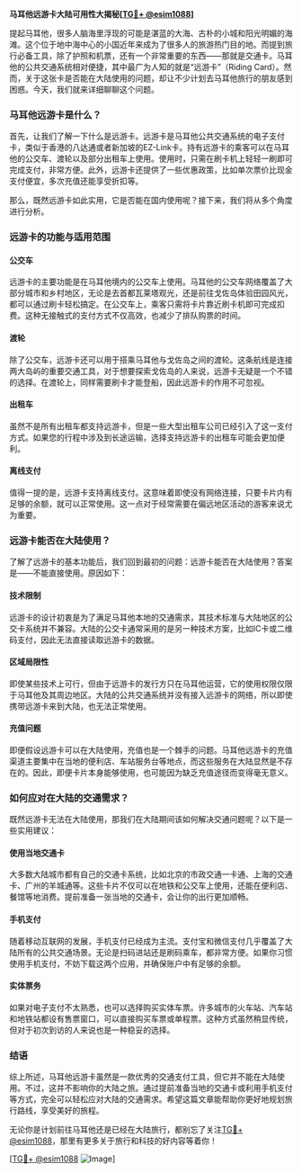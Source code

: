 **马耳他远游卡大陆可用性大揭秘[[TG💪+ @esim1088](https://t.me/s/esim1088)]**

提起马耳他，很多人脑海里浮现的可能是湛蓝的大海、古朴的小城和阳光明媚的海滩。这个位于地中海中心的小国近年来成为了很多人的旅游热门目的地。而提到旅行必备工具，除了护照和机票，还有一个非常重要的东西——那就是交通卡。马耳他的公共交通系统相对便捷，其中最广为人知的就是“远游卡”（Riding Card）。然而，关于这张卡是否能在大陆使用的问题，却让不少计划去马耳他旅行的朋友感到困惑。今天，我们就来详细聊聊这个问题。

### 马耳他远游卡是什么？

首先，让我们了解一下什么是远游卡。远游卡是马耳他公共交通系统的电子支付卡，类似于香港的八达通或者新加坡的EZ-Link卡。持有远游卡的乘客可以在马耳他的公交车、渡轮以及部分出租车上使用。使用时，只需在刷卡机上轻轻一刷即可完成支付，非常方便。此外，远游卡还提供了一些优惠政策，比如单次票价比现金支付便宜，多次充值还能享受折扣等。

那么，既然远游卡如此实用，它是否能在国内使用呢？接下来，我们将从多个角度进行分析。

### 远游卡的功能与适用范围

#### 公交车
远游卡的主要功能是在马耳他境内的公交车上使用。马耳他的公交车网络覆盖了大部分城市和乡村地区，无论是去首都瓦莱塔观光，还是前往戈佐岛体验田园风光，都可以通过刷卡轻松搞定。在公交车上，乘客只需将卡片靠近刷卡机即可完成扣费。这种无接触式的支付方式不仅高效，也减少了排队购票的时间。

#### 渡轮
除了公交车，远游卡还可以用于搭乘马耳他与戈佐岛之间的渡轮。这条航线是连接两大岛屿的重要交通工具，对于想要探索戈佐岛的人来说，远游卡无疑是一个不错的选择。在渡轮上，同样需要刷卡才能登船，因此远游卡的作用不可忽视。

#### 出租车
虽然不是所有出租车都支持远游卡，但是一些大型出租车公司已经引入了这一支付方式。如果您的行程中涉及到长途运输，选择支持远游卡的出租车可能会更加便利。

#### 离线支付
值得一提的是，远游卡支持离线支付。这意味着即使没有网络连接，只要卡片内有足够的余额，就可以正常使用。这一点对于经常需要在偏远地区活动的游客来说尤为重要。

### 远游卡能否在大陆使用？

了解了远游卡的基本功能后，我们回到最初的问题：远游卡能否在大陆使用？答案是——不能直接使用。原因如下：

#### 技术限制
远游卡的设计初衷是为了满足马耳他本地的交通需求，其技术标准与大陆地区的公交卡系统并不兼容。大陆的公交卡通常采用的是另一种技术方案，比如IC卡或二维码支付，因此无法直接读取远游卡的数据。

#### 区域局限性
即使某些技术上可行，但由于远游卡的发行方只在马耳他运营，它的使用权限仅限于马耳他及其周边地区。大陆的公共交通系统并没有接入远游卡的网络，所以即使携带远游卡来到大陆，也无法正常使用。

#### 充值问题
即便假设远游卡可以在大陆使用，充值也是一个棘手的问题。马耳他远游卡的充值渠道主要集中在当地的便利店、车站服务台等地点，而这些服务在大陆显然是不存在的。因此，即便卡片本身能够使用，也可能因为缺乏充值途径而变得毫无意义。

### 如何应对在大陆的交通需求？

既然远游卡无法在大陆使用，那我们在大陆期间该如何解决交通问题呢？以下是一些实用建议：

#### 使用当地交通卡
大多数大陆城市都有自己的交通卡系统，比如北京的市政交通一卡通、上海的交通卡、广州的羊城通等。这些卡片不仅可以在地铁和公交车上使用，还能在便利店、餐馆等地消费。提前准备一张当地的交通卡，会让你的出行更加顺畅。

#### 手机支付
随着移动互联网的发展，手机支付已经成为主流。支付宝和微信支付几乎覆盖了大陆所有的公共交通场景。无论是扫码进站还是刷码乘车，都非常方便。如果你习惯使用手机支付，不妨下载这两个应用，并确保账户中有足够的余额。

#### 实体票务
如果对电子支付不太熟悉，也可以选择购买实体车票。许多城市的火车站、汽车站和地铁站都设有售票窗口，可以直接购买车票或单程票。这种方式虽然稍显传统，但对于初次到访的人来说也是一种稳妥的选择。

### 结语

综上所述，马耳他远游卡虽然是一款优秀的交通支付工具，但它并不能在大陆使用。不过，这并不影响你的大陆之旅。通过提前准备当地的交通卡或利用手机支付等方式，完全可以轻松应对大陆的交通需求。希望这篇文章能帮助你更好地规划旅行路线，享受美好的旅程。

无论你是计划前往马耳他还是已经在大陆旅行，都别忘了关注[TG💪+ @esim1088](https://t.me/s/esim1088)，那里有更多关于旅行和科技的好内容等着你！

[[TG💪+ @esim1088](https://t.me/s/esim1088) ![Image](https://i.postimg.cc/4NQfJmqS/Snipaste-2025-05-13-00-14-12.png)]